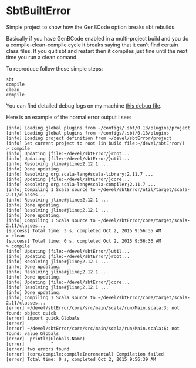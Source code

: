 # SbtBuiltError
Simple project to show how the GenBCode option breaks sbt rebuilds.

Basically if you have GenBCode enabled in a multi-project build and you do a compile-clean-compile cycle it breaks saying that it can't find certain class files.  If you quit sbt and restart then it compiles just fine until the next time you run a clean comand.

To reproduce follow these simple steps:

```
sbt
compile
clean
compile
```

You can find detailed debug logs on my machine [this debug file](./debug_errors.md).

Here is an example of the normal error output I see:

```
[info] Loading global plugins from ~/configs/.sbt/0.13/plugins/project
[info] Loading global plugins from ~/configs/.sbt/0.13/plugins
[info] Loading project definition from ~/devel/sbtError/project
[info] Set current project to root (in build file:~/devel/sbtError/)
> compile
[info] Updating {file:~/devel/sbtError/}root...
[info] Updating {file:~/devel/sbtError/}util...
[info] Resolving jline#jline;2.12.1 ...
[info] Done updating.
[info] Resolving org.scala-lang#scala-library;2.11.7 ...
[info] Updating {file:~/devel/sbtError/}core...
[info] Resolving org.scala-lang#scala-compiler;2.11.7 ...
[info] Compiling 1 Scala source to ~/devel/sbtError/util/target/scala-2.11/classes...
[info] Resolving jline#jline;2.12.1 ...
[info] Done updating.
[info] Resolving jline#jline;2.12.1 ...
[info] Done updating.
[info] Compiling 1 Scala source to ~/devel/sbtError/core/target/scala-2.11/classes...
[success] Total time: 3 s, completed Oct 2, 2015 9:56:35 AM
> clean
[success] Total time: 0 s, completed Oct 2, 2015 9:56:36 AM
> compile
[info] Updating {file:~/devel/sbtError/}util...
[info] Updating {file:~/devel/sbtError/}root...
[info] Resolving jline#jline;2.12.1 ...
[info] Done updating.
[info] Resolving jline#jline;2.12.1 ...
[info] Done updating.
[info] Updating {file:~/devel/sbtError/}core...
[info] Resolving jline#jline;2.12.1 ...
[info] Done updating.
[info] Compiling 1 Scala source to ~/devel/sbtError/core/target/scala-2.11/classes...
[error] ~/devel/sbtError/core/src/main/scala/run/Main.scala:3: not found: object quick
[error] import quick.Globals
[error]        ^
[error] ~/devel/sbtError/core/src/main/scala/run/Main.scala:6: not found: value Globals
[error]  println(Globals.Name)
[error]          ^
[error] two errors found
[error] (core/compile:compileIncremental) Compilation failed
[error] Total time: 0 s, completed Oct 2, 2015 9:56:39 AM
```
